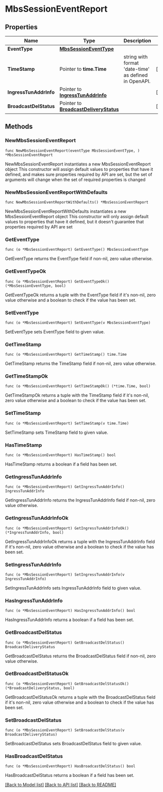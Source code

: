 # MbsSessionEventReport

## Properties

Name | Type | Description | Notes
------------ | ------------- | ------------- | -------------
**EventType** | [**MbsSessionEventType**](MbsSessionEventType.md) |  | 
**TimeStamp** | Pointer to **time.Time** | string with format &#39;date-time&#39; as defined in OpenAPI. | [optional] 
**IngressTunAddrInfo** | Pointer to [**IngressTunAddrInfo**](IngressTunAddrInfo.md) |  | [optional] 
**BroadcastDelStatus** | Pointer to [**BroadcastDeliveryStatus**](BroadcastDeliveryStatus.md) |  | [optional] 

## Methods

### NewMbsSessionEventReport

`func NewMbsSessionEventReport(eventType MbsSessionEventType, ) *MbsSessionEventReport`

NewMbsSessionEventReport instantiates a new MbsSessionEventReport object
This constructor will assign default values to properties that have it defined,
and makes sure properties required by API are set, but the set of arguments
will change when the set of required properties is changed

### NewMbsSessionEventReportWithDefaults

`func NewMbsSessionEventReportWithDefaults() *MbsSessionEventReport`

NewMbsSessionEventReportWithDefaults instantiates a new MbsSessionEventReport object
This constructor will only assign default values to properties that have it defined,
but it doesn't guarantee that properties required by API are set

### GetEventType

`func (o *MbsSessionEventReport) GetEventType() MbsSessionEventType`

GetEventType returns the EventType field if non-nil, zero value otherwise.

### GetEventTypeOk

`func (o *MbsSessionEventReport) GetEventTypeOk() (*MbsSessionEventType, bool)`

GetEventTypeOk returns a tuple with the EventType field if it's non-nil, zero value otherwise
and a boolean to check if the value has been set.

### SetEventType

`func (o *MbsSessionEventReport) SetEventType(v MbsSessionEventType)`

SetEventType sets EventType field to given value.


### GetTimeStamp

`func (o *MbsSessionEventReport) GetTimeStamp() time.Time`

GetTimeStamp returns the TimeStamp field if non-nil, zero value otherwise.

### GetTimeStampOk

`func (o *MbsSessionEventReport) GetTimeStampOk() (*time.Time, bool)`

GetTimeStampOk returns a tuple with the TimeStamp field if it's non-nil, zero value otherwise
and a boolean to check if the value has been set.

### SetTimeStamp

`func (o *MbsSessionEventReport) SetTimeStamp(v time.Time)`

SetTimeStamp sets TimeStamp field to given value.

### HasTimeStamp

`func (o *MbsSessionEventReport) HasTimeStamp() bool`

HasTimeStamp returns a boolean if a field has been set.

### GetIngressTunAddrInfo

`func (o *MbsSessionEventReport) GetIngressTunAddrInfo() IngressTunAddrInfo`

GetIngressTunAddrInfo returns the IngressTunAddrInfo field if non-nil, zero value otherwise.

### GetIngressTunAddrInfoOk

`func (o *MbsSessionEventReport) GetIngressTunAddrInfoOk() (*IngressTunAddrInfo, bool)`

GetIngressTunAddrInfoOk returns a tuple with the IngressTunAddrInfo field if it's non-nil, zero value otherwise
and a boolean to check if the value has been set.

### SetIngressTunAddrInfo

`func (o *MbsSessionEventReport) SetIngressTunAddrInfo(v IngressTunAddrInfo)`

SetIngressTunAddrInfo sets IngressTunAddrInfo field to given value.

### HasIngressTunAddrInfo

`func (o *MbsSessionEventReport) HasIngressTunAddrInfo() bool`

HasIngressTunAddrInfo returns a boolean if a field has been set.

### GetBroadcastDelStatus

`func (o *MbsSessionEventReport) GetBroadcastDelStatus() BroadcastDeliveryStatus`

GetBroadcastDelStatus returns the BroadcastDelStatus field if non-nil, zero value otherwise.

### GetBroadcastDelStatusOk

`func (o *MbsSessionEventReport) GetBroadcastDelStatusOk() (*BroadcastDeliveryStatus, bool)`

GetBroadcastDelStatusOk returns a tuple with the BroadcastDelStatus field if it's non-nil, zero value otherwise
and a boolean to check if the value has been set.

### SetBroadcastDelStatus

`func (o *MbsSessionEventReport) SetBroadcastDelStatus(v BroadcastDeliveryStatus)`

SetBroadcastDelStatus sets BroadcastDelStatus field to given value.

### HasBroadcastDelStatus

`func (o *MbsSessionEventReport) HasBroadcastDelStatus() bool`

HasBroadcastDelStatus returns a boolean if a field has been set.


[[Back to Model list]](../README.md#documentation-for-models) [[Back to API list]](../README.md#documentation-for-api-endpoints) [[Back to README]](../README.md)


